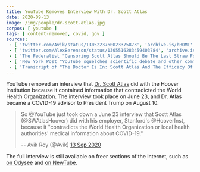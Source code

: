 ```yaml
---
title: YouTube Removes Interview With Dr. Scott Atlas
date: 2020-09-13
image: /img/people/dr-scott-atlas.jpg
corpos: [ youtube ]
tags: [ content-removed, covid, gov ]
sources:
 - [ 'twitter.com/Avik/status/1305223760023375873', 'archive.is/bBOML' ]
 - [ 'twitter.com/AlexBerenson/status/1305516283459403784', 'archive.is/XKuzo' ]
 - [ 'The Federalist "Censoring Scott Atlas Should Be The Last Straw For Big Tech’s Censorship" by Jonathan S. Tobin (14 Sep 2020)', 'thefederalist.com/2020/09/14/censoring-scott-atlas-should-be-the-last-straw-for-big-techs-censorship/' ]
 - [ 'New York Post "YouTube squelches scientific debate and other commentary" by Post Editorial Board (16 Sep 2020)', 'nypost.com/2020/09/16/youtube-squelches-scientific-debate-and-other-commentary/' ]
 - [ 'Transcript of "The Doctor Is In: Scott Atlas And The Efficacy Of Lockdowns, Social Distancing, And Closings" (23 June 2020)', 'outline.com/39Zab7' ]
---
```


YouTube removed an interview that [Dr. Scott
Atlas](https://www.hoover.org/profiles/scott-w-atlas) did with the Hoover
Institution because it contained information that contradicted the World Health
Organization. The interview took place on June 23, and Dr. Atlas became a
COVID-19 advisor to President Trump on August 10.
> So @YouTube just took down a June 23 interview that Scott Atlas
> (@SWAtlasHoover) did with his employer, Stanford's @HooverInst, because it
> "contradicts the World Health Organization or local health authorities'
> medical information about COVID-19."
>
> -- Avik Roy (@Avik) [13 Sep 2020](https://archive.is/bBOML)

The full interview is still available on freer sections of the internet, such
as [on Odysee](https://odysee.com/@NoNewAbnormal:4/The-Doctor-is-in:f) and [on
NewTube](https://newtube.app/user/anthony/OhF2gDu).
